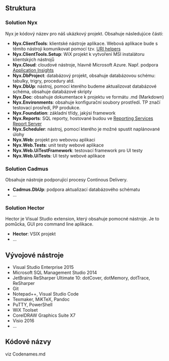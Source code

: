 ﻿## Struktura

### Solution Nyx
Nyx je kódový název pro náš ukázkový projekt. Obsahuje následujúce části:

* **Nyx.ClientTools**: klientské nástroje aplikace. Webová aplikace bude s těmito nástroji komunikovat pomocí tzv. [URI helpers](https://msdn.microsoft.com/en-us/library/aa767914(v=vs.85).aspx)
* **Nyx.ClientTools.Setup**: WiX projekt k vytvoření MSI instalátoru klientských nástrojů
* **Nyx.Cloud**: cloudové nástroje, hlavně Microsoft Azure. Např. podpora [Application Insights](https://azure.microsoft.com/en-us/services/application-insights/)
* **Nyx.DbProject**: databázový projekt, obsahuje databázovou schému: tabulky, trigry, procedury atd.
* **Nyx.DbUp**: nástroj, pomocí kterého budeme aktualizovat databázové schéma, obsahuje databázové skripty
* **Nyx.Doc**: obsahuje dokumentace k projektu ve formátu .md (Markdown)
* **Nyx.Environments**: obsahuje konfigurační soubory prostředí. TP značí testovací prosředí, PP produkce.
* **Nyx.Foundation**: základní třídy, jakýsi framework
* **Nyx.Reports**: SQL reporty, hostované budou ve [Reporting Services Report Server](https://msdn.microsoft.com/en-us/library/ms157231.aspx)
* **Nyx.Scheduler**: nástroj, pomocí kterého je možné spustit naplánované úlohy
* **Nyx.Web**: projekt pro webovou aplikaci
* **Nyx.Web.Tests**: unit testy webové aplikace
* **Nyx.Web.UiTestFramework**: testovací framework pro UI testy
* **Nyx.Web.UiTests**: UI testy webové aplikace

### Solution Cadmus
Obsahuje nástroje podporující procesy Continous Delivery.

* **Cadmus.DbUp**: podpora aktualizací databázového schématu
* ...

### Solution Hector
Hector je Visual Studio extension, který obsahuje pomocné nástroje. Je to pomůcka, GUI pro command line aplikace.

* **Hector**: VSIX projekt
* ...

## Vývojové nástroje

* Visual Studio Enterprise 2015 
* Microsoft SQL Management Studio 2014
* JetBrains ReSharper Ultimate 10: dotCover, dotMemory, dotTrace, ReSharper
* Git
* Notepad++, Visual Studio Code
* Texmaker, MiKTeX, Pandoc
* PuTTY, PowerShell
* WiX Toolset
* CorelDRAW Graphics Suite X7
* Visio 2016
* ...

## Kódové názvy
viz Codenames.md